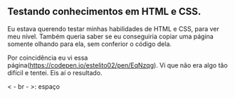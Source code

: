 ## Testando conhecimentos em HTML e CSS.

  Eu estava querendo testar minhas
 habilidades de HTML e CSS, para ver meu nível. Também queria saber se eu conseguiria copiar uma página somente olhando para ela, sem conferior o código dela.
 

Por coincidência eu vi essa página(https://codepen.io/estelito02/pen/EqNzqg). Vi que não era algo tão difícil e tentei. Eis aí o resultado.

< - br - >: espaço
<style>
  @import url(link da font);
</style>
